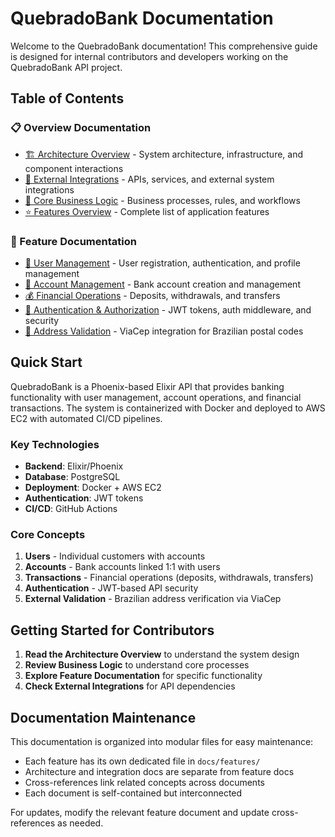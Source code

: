 # QuebradoBank Documentation

Welcome to the QuebradoBank documentation! This comprehensive guide is designed for internal contributors and developers working on the QuebradoBank API project.

## Table of Contents

### 📋 Overview Documentation
- [🏗️ Architecture Overview](architecture.md) - System architecture, infrastructure, and component interactions
- [🔌 External Integrations](integrations.md) - APIs, services, and external system integrations  
- [💼 Core Business Logic](business-logic.md) - Business processes, rules, and workflows
- [⭐ Features Overview](features.md) - Complete list of application features

### 🔧 Feature Documentation
- [👤 User Management](features/user-management.md) - User registration, authentication, and profile management
- [🏦 Account Management](features/account-management.md) - Bank account creation and management  
- [💰 Financial Operations](features/financial-operations.md) - Deposits, withdrawals, and transfers
- [🔐 Authentication & Authorization](features/authentication.md) - JWT tokens, auth middleware, and security
- [📍 Address Validation](features/address-validation.md) - ViaCep integration for Brazilian postal codes

## Quick Start

QuebradoBank is a Phoenix-based Elixir API that provides banking functionality with user management, account operations, and financial transactions. The system is containerized with Docker and deployed to AWS EC2 with automated CI/CD pipelines.

### Key Technologies
- **Backend**: Elixir/Phoenix
- **Database**: PostgreSQL  
- **Deployment**: Docker + AWS EC2
- **Authentication**: JWT tokens
- **CI/CD**: GitHub Actions

### Core Concepts
1. **Users** - Individual customers with accounts
2. **Accounts** - Bank accounts linked 1:1 with users
3. **Transactions** - Financial operations (deposits, withdrawals, transfers)
4. **Authentication** - JWT-based API security
5. **External Validation** - Brazilian address verification via ViaCep

## Getting Started for Contributors

1. **Read the Architecture Overview** to understand the system design
2. **Review Business Logic** to understand core processes  
3. **Explore Feature Documentation** for specific functionality
4. **Check External Integrations** for API dependencies

## Documentation Maintenance

This documentation is organized into modular files for easy maintenance:
- Each feature has its own dedicated file in `docs/features/`
- Architecture and integration docs are separate from feature docs
- Cross-references link related concepts across documents
- Each document is self-contained but interconnected

For updates, modify the relevant feature document and update cross-references as needed.